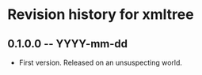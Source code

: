 # Revision history for xmltree

## 0.1.0.0 -- YYYY-mm-dd

* First version. Released on an unsuspecting world.
